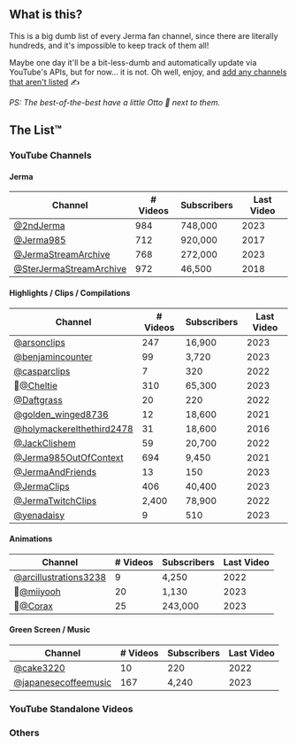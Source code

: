 ## What is this?

This is a big dumb list of every Jerma fan channel, since there are literally hundreds, and it's impossible to keep track of them all!

Maybe one day it'll be a bit-less-dumb and automatically update via YouTube's APIs, but for now... it is not. Oh well, enjoy, and [add any channels that aren't listed](https://github.com/JakeSteam/Jerma/) ✍️

*PS: The best-of-the-best have a little Otto 🐶 next to them.*

## The List™️

### YouTube Channels

#### Jerma

| Channel | # Videos | Subscribers | Last Video |
| --- | --- | --- | --- |
| [@2ndJerma](https://www.youtube.com/@2ndJerma) | 984 | 748,000 | 2023 |
| [@Jerma985](https://www.youtube.com/@Jerma985) | 712 | 920,000 | 2017 |
| [@JermaStreamArchive](https://www.youtube.com/@JermaStreamArchive) | 768 | 272,000 | 2023 |
| [@SterJermaStreamArchive](https://www.youtube.com/@SterJermaStreamArchive) | 972 | 46,500 | 2018 |

#### Highlights / Clips / Compilations

| Channel | # Videos | Subscribers | Last Video |
| --- | --- | --- | --- |
| [@arsonclips](https://www.youtube.com/@arsonclips) | 247 | 16,900 | 2023 |
| [@benjamincounter](https://www.youtube.com/@benjamincounter) | 99 | 3,720 | 2023 |
| [@casparclips](https://www.youtube.com/@casperclips) | 7 | 320 | 2022 |
| 🐶[@Cheltie](https://www.youtube.com/@Cheltie) | 310 | 65,300 | 2023 |
| [@Daftgrass](https://www.youtube.com/@Daftgrass/) | 20 | 220 | 2022 |
| [@golden_winged8736](https://www.youtube.com/@golden_winged8736/) | 12 | 18,600 | 2021 |
| [@holymackerelthethird2478](https://www.youtube.com/@holymackerelthethird2478) | 31 | 18,600 | 2016 |
| [@JackClishem](https://www.youtube.com/@JackClishem) | 59 | 20,700 | 2022 |
| [@Jerma985OutOfContext](https://www.youtube.com/@Jerma985OutOfContext) | 694 | 9,450 | 2021 |
| [@JermaAndFriends](https://www.youtube.com/@JermaAndFriends) | 13 | 150 | 2023 |
| [@JermaClips](https://www.youtube.com/@JermaClips) | 406 | 40,400 | 2023 |
| [@JermaTwitchClips](https://www.youtube.com/@JermaTwitchClips) | 2,400 | 78,900 | 2022 |
| [@yenadaisy](https://www.youtube.com/@yenadaisy) | 9 | 510 | 2023 |

#### Animations

| Channel | # Videos | Subscribers | Last Video |
| --- | --- | --- | --- |
| [@arcillustrations3238](https://www.youtube.com/@arcillustrations3238) | 9 | 4,250 | 2022 |
| 🐶[@miiyooh](https://www.youtube.com/@miiyooh) | 20 | 1,130 | 2023 |
| 🐶[@Corax](https://www.youtube.com/@Corax) | 25 | 243,000 | 2023 |

#### Green Screen / Music

| Channel | # Videos | Subscribers | Last Video |
| --- | --- | --- | --- |
| [@cake3220](https://www.youtube.com/@cake3220/) | 10 | 220 | 2022 |
| [@japanesecoffeemusic](https://www.youtube.com/@japanesecoffeemusic) | 167 | 4,240 | 2023 |

### YouTube Standalone Videos

### Others
